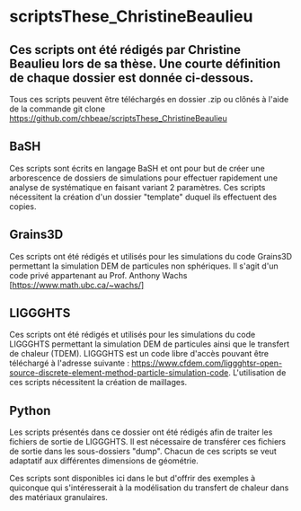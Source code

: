 # scriptsThese_ChristineBeaulieu
## Ces scripts ont été rédigés par Christine Beaulieu lors de sa thèse. Une courte définition de chaque dossier est donnée ci-dessous.
Tous ces scripts peuvent être téléchargés en dossier .zip ou clônés à l'aide de la commande git clone https://github.com/chbeae/scriptsThese_ChristineBeaulieu


## BaSH
Ces scripts sont écrits en langage BaSH et ont pour but de créer une arborescence de dossiers de simulations pour effectuer rapidement une analyse de systématique en faisant variant 2 paramètres. Ces scripts nécessitent la création d'un dossier "template" duquel ils effectuent des copies. 

## Grains3D
Ces scripts ont été rédigés et utilisés pour les simulations du code Grains3D permettant la simulation DEM de particules non sphériques. Il s'agit d'un code privé appartenant au Prof. Anthony Wachs [https://www.math.ubc.ca/~wachs/]

## LIGGGHTS
Ces scripts ont été rédigés et utilisés pour les simulations du code LIGGGHTS permettant la simulation DEM de particules ainsi que le transfert de chaleur (TDEM). LIGGGHTS est un code libre d'accès pouvant être téléchargé à l'adresse suivante : https://www.cfdem.com/liggghtsr-open-source-discrete-element-method-particle-simulation-code. L'utilisation de ces scripts nécessitent la création de maillages.

## Python
Les scripts présentés dans ce dossier ont été rédigés afin de traiter les fichiers de sortie de LIGGGHTS. Il est nécessaire de transférer ces fichiers de sortie dans les sous-dossiers "dump". Chacun de ces scripts se veut adaptatif aux différentes dimensions de géométrie.

Ces scripts sont disponibles ici dans le but d'offrir des exemples à quiconque qui s'intéresserait à la modélisation du transfert de chaleur dans des matériaux granulaires.  
